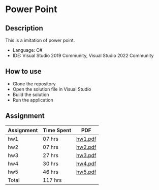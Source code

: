 # Power Point

## Description

This is a imitation of power point.

- Language: C#
- IDE: Visual Studio 2019 Community, Visual Studio 2022 Community

## How to use

- Clone the repository
- Open the solution file in Visual Studio
- Build the solution
- Run the application


## Assignment

|Assignment|Time Spent|PDF|
|---|---|---|
|hw1|07 hrs|[hw1.pdf](./homework/hw1.pdf)
|hw2|07 hrs|[hw2.pdf](./homework/hw2.pdf)
|hw3|27 hrs|[hw3.pdf](./homework/hw3.pdf)
|hw4|30 hrs|[hw4.pdf](./homework/hw4.pdf)
|hw5|46 hrs|[hw5.pdf](./homework/hw5.pdf)
|Total|117 hrs||